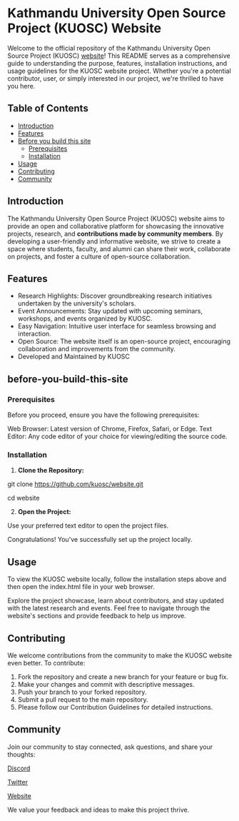 # Kathmandu University Open Source Project (KUOSC) Website

Welcome to the official repository of the Kathmandu University Open Source Project (KUOSC) [website](https://www.kuosc.org.np/)! This README serves as a comprehensive guide to understanding the purpose, features, installation instructions, and usage guidelines for the KUOSC website project. Whether you're a potential contributor, user, or simply interested in our project, we're thrilled to have you here.

## Table of Contents
- [Introduction](#introduction)
- [Features](#features)
- [Before you build this site](#before-you-build-this-site)
    - [Prerequisites](#prerequisites)
    - [Installation](#installation)
- [Usage](#usage)
- [Contributing](#contributing)
- [Community](#community)

## Introduction

The Kathmandu University Open Source Project (KUOSC) website aims to provide an open and collaborative platform for showcasing the innovative projects, research, and **contributions made by community members**. By developing a user-friendly and informative website, we strive to create a space where students, faculty, and alumni can share their work, collaborate on projects, and foster a culture of open-source collaboration.

## Features
- Research Highlights: Discover groundbreaking research initiatives undertaken by the university's scholars.
- Event Announcements: Stay updated with upcoming seminars, workshops, and events organized by KUOSC.
- Easy Navigation: Intuitive user interface for seamless browsing and interaction.
- Open Source: The website itself is an open-source project, encouraging collaboration and improvements from the community.
- Developed and Maintained by KUOSC

## before-you-build-this-site
### Prerequisites
Before you proceed, ensure you have the following prerequisites:

Web Browser: Latest version of Chrome, Firefox, Safari, or Edge.
Text Editor: Any code editor of your choice for viewing/editing the source code.
### Installation
1. **Clone the Repository:**

git clone https://github.com/kuosc/website.git


cd website

2. **Open the Project:**


Use your preferred text editor to open the project files.



Congratulations! You've successfully set up the project locally.

## Usage
To view the KUOSC website locally, follow the installation steps above and then open the index.html file in your web browser.

Explore the project showcase, learn about contributors, and stay updated with the latest research and events. Feel free to navigate through the website's sections and provide feedback to help us improve.

## Contributing
We welcome contributions from the community to make the KUOSC website even better. To contribute:

1. Fork the repository and create a new branch for your feature or bug fix.
2. Make your changes and commit with descriptive messages.
3. Push your branch to your forked repository.
4. Submit a pull request to the main repository.
5. Please follow our Contribution Guidelines for detailed instructions.

## Community
Join our community to stay connected, ask questions, and share your thoughts:

[Discord](https://discord.gg/3tudZbMadu)


[Twitter](https://twitter.com/kucc1997)


[Website](https://www.kuosc.org.np/)


We value your feedback and ideas to make this project thrive.
